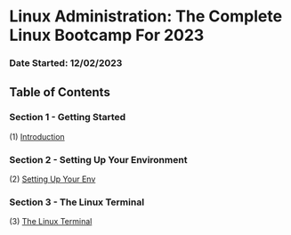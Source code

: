 # Linux Administration: The Complete Linux Bootcamp For 2023
### Date Started: 12/02/2023


## Table of Contents

### Section 1 - Getting Started
(1) [Introduction](/section-1.md)

### Section 2 - Setting Up Your Environment
(2) [Setting Up Your Env](/section-2.md)

### Section 3 - The Linux Terminal
(3) [The Linux Terminal](/section-3.md)